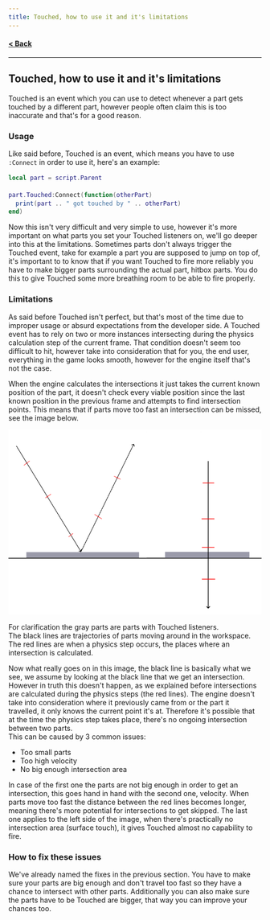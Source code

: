 ```yaml
---
title: Touched, how to use it and it's limitations
---
```



#### [< Back](/)

---

## Touched, how to use it and it's limitations

Touched is an event which you can use to detect whenever a part gets touched by a different part, however people often claim this is too inaccurate and that's for a good reason.

### Usage

Like said before, Touched is an event, which means you have to use `:Connect` in order to use it, here's an example:
```lua
local part = script.Parent

part.Touched:Connect(function(otherPart)
  print(part .. " got touched by " .. otherPart)
end)
```
Now this isn't very difficult and very simple to use, however it's more important on what parts you set your Touched listeners on, we'll go deeper into this at the limitations.
Sometimes parts don't always trigger the Touched event, take for example a part you are supposed to jump on top of,
it's important to to know that if you want Touched to fire more reliably you have to make bigger parts surrounding the actual part, hitbox parts.
You do this to give Touched some more breathing room to be able to fire properly.

### Limitations

As said before Touched isn't perfect, but that's most of the time due to improper usage or absurd expectations from the developer side.
A Touched event has to rely on two or more instances intersecting during the physics calculation step of the current frame.
That condition doesn't seem too difficult to hit, however take into consideration that for you, the end user, everything in the game looks smooth,
however for the engine itself that's not the case.

When the engine calculates the intersections it just takes the current known position of the part, it doesn't check every viable position since the last known position in the
previous frame and attempts to find intersection points.
This means that if parts move too fast an intersection can be missed, see the image below.

![When Touched fails](/images/TouchedNonWorkingCases.png)

For clarification the gray parts are parts with Touched listeners.  
The black lines are trajectories of parts moving around in the workspace.
The red lines are when a physics step occurs, the places where an intersection is calculated.

Now what really goes on in this image, the black line is basically what we see, we assume by looking at the black line that we get an intersection.
However in truth this doesn't happen, as we explained before intersections are calculated during the physics steps (the red lines).
The engine doesn't take into consideration where it previously came from or the part it travelled, it only knows the current point it's at.
Therefore it's possible that at the time the physics step takes place, there's no ongoing intersection between two parts.  
This can be caused by 3 common issues:
 - Too small parts
 - Too high velocity
 - No big enough intersection area

In case of the first one the parts are not big enough in order to get an intersection, this goes hand in hand with the second one, velocity.
When parts move too fast the distance between the red lines becomes longer, meaning there's more potential for intersections to get skipped.
The last one applies to the left side of the image, when there's practically no intersection area (surface touch), it gives Touched almost no capability to fire.

### How to fix these issues
We've already named the fixes in the previous section. You have to make sure your parts are big enough and don't travel too fast so they have a chance to intersect with other parts.
Additionally you can also make sure the parts have to be Touched are bigger, that way you can improve your chances too.

